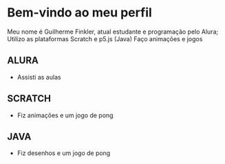 # Bem-vindo ao meu perfil 

Meu nome é Guilherme Finkler, atual estudante e programação pelo Alura;
Utilizo as plataformas Scratch e p5.js (Java)
Faço animações e jogos

## ALURA
- Assisti as aulas

## SCRATCH
- Fiz animações e um jogo de pong

## JAVA
- Fiz desenhos e um jogo de pong
